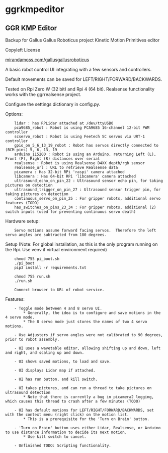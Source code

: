 # ggrkmpeditor
## GGR KMP Editor 

Backup for Gallus Gallus Roboticus project 
Kinetic Motion Primitives editor

Copyleft License

[mirandamoss.com/gallusgallusroboticus](https://mirandamoss.com/gallusgallusroboticus)


A basic robot control UI integrating with a few sensors and controllers.

Default movements can be saved for LEFT/RIGHT/FORWARD/BACKWARDS.

Tested on Rpi Zero W (32 bit) and Rpi 4 (64 bit).
Realsense functionality works with the ggrrealsense project.

Configure the settings dictionary in config.py.

Options:

```
    lidar : has RPLidar attached at /dev/ttyUSB0
    pca9685_robot : Robot is using PCA9685 16-channel 12-bit PWM controller
    scservo_robot : Robot is using Feetech SC servos via URT-1 controller
    gpio_on_5_6_13_19_robot : Robot has servos directly connected to (BCM pins) 5, 6, 13, 19
    arduino_115200 : Robot is using an Arduino, returning Left (L), Front (F), Right (R) distances over serial 
    realsense : Robot is using Realsense D4XX depth/rgb sensor
    realsense_url : URL to retrieve Realsense data
    picamera : Has 32-bit RPi 'raspi' camera attached 
    libcamera : Has 64-bit RPi 'libcamera' camera attached
    ultrasound_echo_on_pin_22 : Ultrasound sensor echo pin, for taking pictures on detection
    ultrasound_trigger_on_pin_27 : Ultrasound sensor trigger pin, for taking pictures on detection
    continuous_servo_on_pin_25 : For gripper robots, additional servo features (TODO)
    has_switches_on_pins_23_34 : For gripper robots, additional (2) switch inputs (used for preventing continuous servo death)
```
    
Hardware setup:

```
    Servo motions assume forward facing servos.  Therefore the left servo angles are subtracted from 180 degrees.

```
 
Setup (Note: For global installation, as this is the only program running on the Rpi.  Use venv if virtual environment required)

```
    chmod 755 pi_boot.sh
    ./pi_boot
    pip3 install -r requirements.txt
    
    chmod 755 run.sh
    ./run.sh
    
    Connect browser to URL of robot service.
```

Features:

```
    - Toggle mode between 4 and 8 servo UI.
        * Generally, the idea is to configure and save motions in the 4 servo mode.
        * The 8 servo mode just stores the names of two 4 servo motions.
        
    - Use Adjusters if servo angles were not calibrated to 90 degrees, prior to robot assembly.
    
    - UI uses a wavetable editor, allowing shifting up and down, left and right, and scaling up and down.
    
    - UI shows saved motions, to load and save.
    
    - UI displays Lidar map if attached.
    
    - UI has run button, and kill switch.
    
    - UI takes pictures, and can run a thread to take pictures on ultrasound detection
        * Note that there is currently a bug in picamera2 logging, which causes this thread to crash after a few minutes (TODO)
    
    - UI has default motions for LEFT/RIGHT/FORWARD/BACKWARDS, set with the context menu (right click) on the motion list.
        * This is a prerequisite for the 'Turn on Brain' button. 
    
    - 'Turn on Brain' button uses either Lidar, Realsense, or Arduino to use distance information to decide its next motion.
        * Use kill switch to cancel.
        
    - Unfinished TODO: Scripting functionality.
    
```

